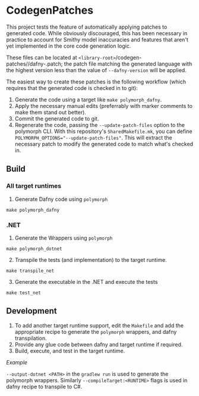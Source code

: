 # CodegenPatches

This project tests the feature of automatically applying patches to generated code.
While obviously discouraged, this has been necessary in practice
to account for Smithy model inaccuracies and features that aren't yet implemented
in the core code generation logic.

These files can be located at `<library-root>`/codegen-patches/<language>/dafny-<version>.patch;
the patch file matching the generated language with the highest version less than the value of `--dafny-version`
will be applied.

The easiest way to create these patches is the following workflow
(which requires that the generated code is checked in to git):

1. Generate the code using a target like `make polymorph_dafny`.
2. Apply the necessary manual edits (preferrably with marker comments to make them stand out better).
3. Commit the generated code to git.
4. Regenerate the code, passing the `--update-patch-files` option to the polymorph CLI.
   With this repository's `SharedMakefile.mk`, you can define `POLYMORPH_OPTIONS="--update-patch-files"`.
   This will extract the necessary patch to modify the generated code to match what's checked in.

## Build

### All target runtimes

1. Generate Dafny code using `polymorph`

```
make polymorph_dafny
```

### .NET

1. Generate the Wrappers using `polymorph`

```
make polymorph_dotnet
```

2. Transpile the tests (and implementation) to the target runtime.

```
make transpile_net
```

3. Generate the executable in the .NET and execute the tests

```
make test_net
```

## Development

1. To add another target runtime support, edit the `Makefile` and add the appropriate recipe to generate the `polymorph` wrappers, and dafny transpilation.
2. Provide any glue code between dafny and target runtime if required.
3. Build, execute, and test in the target runtime.

_Example_

`--output-dotnet <PATH>` in the `gradlew run` is used to generate the polymorph wrappers. Similarly `--compileTarget:<RUNTIME>` flags is used in dafny recipe to transpile to C#.
